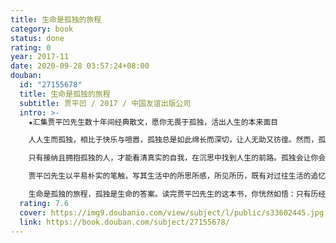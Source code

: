 ```yaml
---
title: 生命是孤独的旅程
category: book
status: done
rating: 0
year: 2017-11
date: 2020-09-28 03:57:24+08:00
douban:
  id: "27155678"
  title: 生命是孤独的旅程
  subtitle: 贾平凹 / 2017 / 中国友谊出版公司
  intro: >-
    ★汇集贾平凹先生数十年间经典散文，愿你无畏于孤独，活出人生的本来面目

    人人生而孤独，相比于快乐与喧嚣，孤独总是如此绵长而深切，让人无助又彷徨。然而，孤独并不可怕，可怕的是畏惧孤独。

    只有接纳且拥抱孤独的人，才能看清真实的自我，在沉思中找到人生的前路。孤独会让你会活得更加清醒而坚韧，逐渐穿越迷茫，变得越来越强大。

    贾平凹先生以平易朴实的笔触，写其生活中的所思所感，所见所历，既有对过往生活的追忆，也有对亲友的怀念，对故乡的留恋……字里行间，遍陈生命中的孤独、苦痛与真实。

    生命是孤独的旅程，孤独是生命的答案。读完贾平凹先生的这本书，你恍然如悟：只有历经孤独的人，才能活出人生的真正滋味。
  rating: 7.6
  cover: https://img9.doubanio.com/view/subject/l/public/s33602445.jpg
  link: https://book.douban.com/subject/27155678/
---
```



